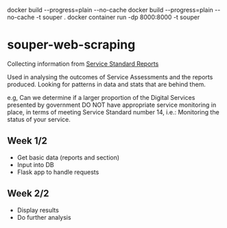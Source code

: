 docker build --progress=plain --no-cache
docker build --progress=plain --no-cache -t souper .
docker container run -dp 8000:8000 -t souper

# souper-web-scraping
Collecting information from 
[Service Standard Reports](https://www.gov.uk/service-standard-reports "Service Standard Reports")

Used in analysing the outcomes of Service Assessments and the reports produced.
Looking for patterns in data and stats that are behind them.

e.g, Can we determine if a larger proportion of the Digital Services presented by government DO NOT have appropriate service monitoring in place, in terms of meeting Service Standard number 14, i.e.: Monitoring the status of your service.

## Week 1/2
- Get basic data (reports and section)
- Input into DB
- Flask app to handle requests

## Week 2/2
- Display results
- Do further analysis